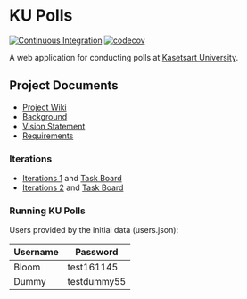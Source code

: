 # KU Polls

[![Continuous Integration](https://github.com/HelloYeew/ku-polls/actions/workflows/django.yml/badge.svg)](https://github.com/HelloYeew/ku-polls/actions/workflows/django.yml)
[![codecov](https://codecov.io/gh/HelloYeew/ku-polls/branch/main/graph/badge.svg?token=4XF39OU11C)](https://codecov.io/gh/HelloYeew/ku-polls)

A web application for conducting polls at [Kasetsart University](https://www.ku.ac.th).

## Project Documents

- [Project Wiki](../../wiki/Home)
- [Background](../../wiki/Background)
- [Vision Statement](../../wiki/Vision%20Statement)
- [Requirements](../../wiki/Requirements)

### Iterations

- [Iterations 1](../../wiki/Iteration%201) and [Task Board](../../projects/1)
- [Iterations 2](../../wiki/Iteration%202) and [Task Board](../../projects/2)

### Running KU Polls

Users provided by the initial data (users.json):

| Username  | Password    |
|-----------|-------------|
| Bloom     | test161145  |
| Dummy     | testdummy55 |